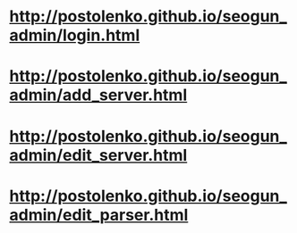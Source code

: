 # http://postolenko.github.io/seogun_admin/login.html
# http://postolenko.github.io/seogun_admin/add_server.html
# http://postolenko.github.io/seogun_admin/edit_server.html
# http://postolenko.github.io/seogun_admin/edit_parser.html